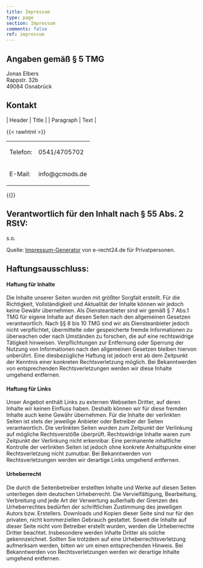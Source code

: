 ```yaml
---
title: Impressum
type: page
section: Impressum
comments: false
ref: impressum
---
```


## Angaben gemäß § 5 TMG

Jonas Elbers  
Rappstr. 32b  
49084 Osnabrück

## Kontakt

| Header      | Title       |
| Paragraph   | Text        |

{{< rawhtml >}}
<table>
    <tbody>
        <tr>
            <td>
            <p>Telefon:</p>
            </td>
            <td>
            <p>0541/4705702</p>
            </td>
        </tr>
        <tr>
            <td>
            <p>E-Mail:</p>
            </td>
            <td>
            <p>info@gcmods.de</p>
            </td>
        </tr>
    </tbody>
</table>
{{</ rawhtml >}}

<h2>Verantwortlich für den Inhalt nach § 55 Abs. 2 RStV:</h2>

<p>s.o.</p>

<p></p>

<p>Quelle: <a href="http://www.e-recht24.de/" target="_blank">Impressum-Generator</a> von e-recht24.de für Privatpersonen.</p>

<h2>Haftungsausschluss:</h2>

<h4>Haftung für Inhalte</h4>

<p>Die Inhalte unserer Seiten wurden mit größter Sorgfalt erstellt. Für die Richtigkeit, Vollständigkeit und Aktualität der Inhalte können wir jedoch keine Gewähr übernehmen. Als Diensteanbieter sind wir gemäß § 7 Abs.1 TMG für eigene Inhalte auf diesen Seiten nach den allgemeinen Gesetzen verantwortlich. Nach §§ 8 bis 10 TMG sind wir als Diensteanbieter jedoch nicht verpflichtet, übermittelte oder gespeicherte fremde Informationen zu überwachen oder nach Umständen zu forschen, die auf eine rechtswidrige Tätigkeit hinweisen. Verpflichtungen zur Entfernung oder Sperrung der Nutzung von Informationen nach den allgemeinen Gesetzen bleiben hiervon unberührt. Eine diesbezügliche Haftung ist jedoch erst ab dem Zeitpunkt der Kenntnis einer konkreten Rechtsverletzung möglich. Bei Bekanntwerden von entsprechenden Rechtsverletzungen werden wir diese Inhalte umgehend entfernen.</p>

<h4>Haftung für Links</h4>

<p>Unser Angebot enthält Links zu externen Webseiten Dritter, auf deren Inhalte wir keinen Einfluss haben. Deshalb können wir für diese fremden Inhalte auch keine Gewähr übernehmen. Für die Inhalte der verlinkten Seiten ist stets der jeweilige Anbieter oder Betreiber der Seiten verantwortlich. Die verlinkten Seiten wurden zum Zeitpunkt der Verlinkung auf mögliche Rechtsverstöße überprüft. Rechtswidrige Inhalte waren zum Zeitpunkt der Verlinkung nicht erkennbar. Eine permanente inhaltliche Kontrolle der verlinkten Seiten ist jedoch ohne konkrete Anhaltspunkte einer Rechtsverletzung nicht zumutbar. Bei Bekanntwerden von Rechtsverletzungen werden wir derartige Links umgehend entfernen.</p>

<h4>Urheberrecht</h4>

<p>Die durch die Seitenbetreiber erstellten Inhalte und Werke auf diesen Seiten unterliegen dem deutschen Urheberrecht. Die Vervielfältigung, Bearbeitung, Verbreitung und jede Art der Verwertung außerhalb der Grenzen des Urheberrechtes bedürfen der schriftlichen Zustimmung des jeweiligen Autors bzw. Erstellers. Downloads und Kopien dieser Seite sind nur für den privaten, nicht kommerziellen Gebrauch gestattet. Soweit die Inhalte auf dieser Seite nicht vom Betreiber erstellt wurden, werden die Urheberrechte Dritter beachtet. Insbesondere werden Inhalte Dritter als solche gekennzeichnet. Sollten Sie trotzdem auf eine Urheberrechtsverletzung aufmerksam werden, bitten wir um einen entsprechenden Hinweis. Bei Bekanntwerden von Rechtsverletzungen werden wir derartige Inhalte umgehend entfernen.</p>

</div>
</div>
